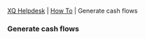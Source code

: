---
---
[XQ Helpdesk](http://help.exquance.com) | [How To](http://help.exquance.com/howto/) | Generate cash flows

### Generate cash flows
